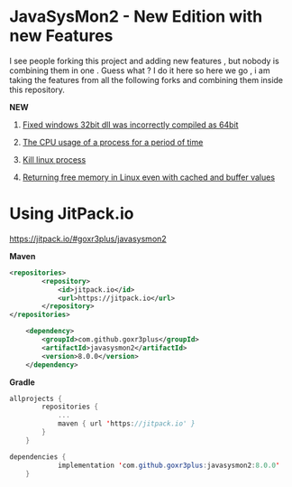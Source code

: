 # JavaSysMon2 - New Edition with new Features

I see people forking this project and adding new features , but nobody is combining them in one . Guess what ?
I do it here so here we go , i am taking the features from all the following forks and combining them inside this repository.

**NEW**

1) [Fixed windows 32bit dll was incorrectly compiled as 64bit](https://github.com/jezhumble/javasysmon/issues/35)
2) [The CPU usage of a process for a period of time](
https://github.com/lliuxiangke0210/javasysmon/commit/3aa4442fbcbc204ce533381d22745cfab45d7683)

3) [Kill linux process](https://github.com/wangzw/javasysmon/commit/44c78588d9f3e84e200c8ffc92b177f5280556e5)

4) [Returning free memory in Linux even with cached and buffer values](https://github.com/danielflower/javasysmon/commit/869bad136a30a88ec9812b6a50adaf41753a34a5)

# Using JitPack.io
https://jitpack.io/#goxr3plus/javasysmon2

**Maven**

``` XML
<repositories>
		<repository>
		    <id>jitpack.io</id>
		    <url>https://jitpack.io</url>
		</repository>
</repositories>
```

``` XML
	<dependency>
	    <groupId>com.github.goxr3plus</groupId>
	    <artifactId>javasysmon2</artifactId>
	    <version>8.0.0</version>
	</dependency>
```

**Gradle**

``` SCALA
allprojects {
		repositories {
			...
			maven { url 'https://jitpack.io' }
		}
	}
```

``` JAVA
dependencies {
	        implementation 'com.github.goxr3plus:javasysmon2:8.0.0'
	}
```




